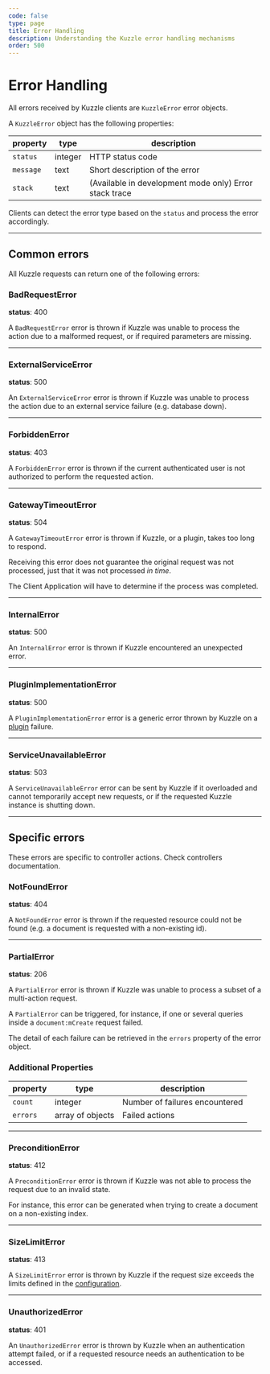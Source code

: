```yaml
---
code: false
type: page
title: Error Handling
description: Understanding the Kuzzle error handling mechanisms
order: 500
---
```


# Error Handling

All errors received by Kuzzle clients are `KuzzleError` error objects.

A `KuzzleError` object has the following properties:

| property  | type    | description                                            |
| --------- | ------- | ------------------------------------------------------ |
| `status`  | integer | HTTP status code                                       |
| `message` | text    | Short description of the error                         |
| `stack`   | text    | (Available in development mode only) Error stack trace |

Clients can detect the error type based on the `status` and process the error accordingly.

---

## Common errors

All Kuzzle requests can return one of the following errors:

### BadRequestError



**status**: 400

A `BadRequestError` error is thrown if Kuzzle was unable to process the action due to a malformed request, or if required parameters are missing.

---

### ExternalServiceError



**status**: 500

An `ExternalServiceError` error is thrown if Kuzzle was unable to process the action due to an external service failure (e.g. database down).

---

### ForbiddenError



**status**: 403

A `ForbiddenError` error is thrown if the current authenticated user is not authorized to perform the requested action.

---

### GatewayTimeoutError



**status**: 504

A `GatewayTimeoutError` error is thrown if Kuzzle, or a plugin, takes too long to respond.

Receiving this error does not guarantee the original request was not processed, just that it was not processed _in time_.

The Client Application will have to determine if the process was completed.

---

### InternalError



**status**: 500

An `InternalError` error is thrown if Kuzzle encountered an unexpected error.

---

### PluginImplementationError



**status**: 500

A `PluginImplementationError` error is a generic error thrown by Kuzzle on a [plugin](/core/1/plugins) failure.

---

### ServiceUnavailableError



**status**: 503

A `ServiceUnavailableError` error can be sent by Kuzzle if it overloaded and cannot temporarily accept new requests, or if the requested Kuzzle instance is shutting down.

---

## Specific errors

These errors are specific to controller actions.
Check controllers documentation.

### NotFoundError



**status**: 404

A `NotFoundError` error is thrown if the requested resource could not be found (e.g. a document is requested with a non-existing id).

---

### PartialError



**status**: 206

A `PartialError` error is thrown if Kuzzle was unable to process a subset of a multi-action request.

A `PartialError` can be triggered, for instance, if one or several queries inside a `document:mCreate` request failed.

The detail of each failure can be retrieved in the `errors` property of the error object.

### Additional Properties

| property | type             | description                    |
| -------- | ---------------- | ------------------------------ |
| `count`  | integer          | Number of failures encountered |
| `errors` | array of objects | Failed actions                 |

---

### PreconditionError



**status**: 412

A `PreconditionError` error is thrown if Kuzzle was not able to process the request due to an invalid state.

For instance, this error can be generated when trying to create a document on a non-existing index.

---

### SizeLimitError



**status**: 413

A `SizeLimitError` error is thrown by Kuzzle if the request size exceeds the limits defined in the [configuration](/core/1/guides/essentials/configuration/).

---

### UnauthorizedError



**status**: 401

An `UnauthorizedError` error is thrown by Kuzzle when an authentication attempt failed, or if a requested resource needs an authentication to be accessed.
